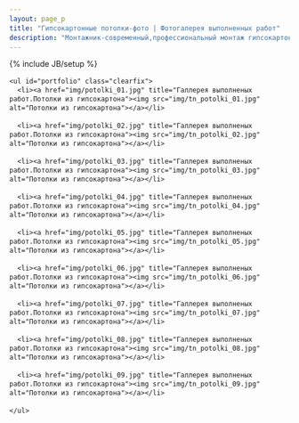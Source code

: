```yaml
---
layout: page_p
title: "Гипсокартонные потолки-фото | Фотогалерея выполненных работ"
description: "Монтажник-современный,профессиональный монтаж гипсокартона. "
---
```

{% include JB/setup %}

<div id="wrapper">
    
    
    <ul id="portfolio" class="clearfix">
      <li><a href="img/potolki_01.jpg" title="Галлерея выполненых работ.Потолки из гипсокартона"><img src="img/tn_potolki_01.jpg" alt="Потолки из гипсокартона"></a></li>

      <li><a href="img/potolki_02.jpg" title="Галлерея выполненых работ.Потолки из гипсокартона"><img src="img/tn_potolki_02.jpg" alt="Потолки из гипсокартона"></a></li>

      <li><a href="img/potolki_03.jpg" title="Галлерея выполненых работ.Потолки из гипсокартона"><img src="img/tn_potolki_03.jpg" alt="Потолки из гипсокартона"></a></li>

      <li><a href="img/potolki_04.jpg" title="Галлерея выполненых работ.Потолки из гипсокартона"><img src="img/tn_potolki_04.jpg" alt="Потолки из гипсокартона"></a></li>

      <li><a href="img/potolki_05.jpg" title="Галлерея выполненых работ.Потолки из гипсокартона"><img src="img/tn_potolki_05.jpg" alt="Потолки из гипсокартона"></a></li>

      <li><a href="img/potolki_06.jpg" title="Галлерея выполненых работ.Потолки из гипсокартона"><img src="img/tn_potolki_06.jpg" alt="Потолки из гипсокартона"></a></li>

      <li><a href="img/potolki_07.jpg" title="Галлерея выполненых работ.Потолки из гипсокартона"><img src="img/tn_potolki_07.jpg" alt="Потолки из гипсокартона"></a></li>

      <li><a href="img/potolki_08.jpg" title="Галлерея выполненых работ.Потолки из гипсокартона"><img src="img/tn_potolki_08.jpg" alt="Потолки из гипсокартона"></a></li>

      <li><a href="img/potolki_09.jpg" title="Галлерея выполненых работ.Потолки из гипсокартона"><img src="img/tn_potolki_09.jpg" alt="Потолки из гипсокартона"></a></li>
      
    </ul>
  </div>

        
<script type="text/javascript">
$(function(){
  $('#portfolio').magnificPopup({
    delegate: 'a',
    type: 'image',
    image: {
      cursor: null,
      titleSrc: 'title'
    },
    gallery: {
      enabled: true,
      preload: [0,1], // Will preload 0 - before current, and 1 after the current image
      navigateByImgClick: true
    }
  });
});
</script>

